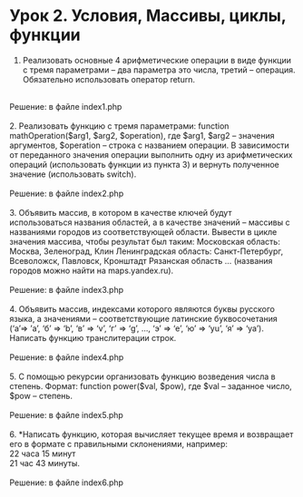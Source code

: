 # Урок 2. Условия, Массивы, циклы, функции

1. Реализовать основные 4 арифметические операции в виде функции с тремя параметрами – два параметра это числа, третий – операция. Обязательно использовать оператор return. <br />
<br />
Решение: в файле index1.php
<br />
<br />
2. Реализовать функцию с тремя параметрами: function mathOperation($arg1, $arg2, $operation), где $arg1, $arg2 – значения аргументов, $operation – строка с названием операции. В зависимости от переданного значения операции выполнить одну из арифметических операций (использовать функции из пункта 3) и вернуть полученное значение (использовать switch).<br />
<br />
Решение: в файле index2.php
<br />
<br />
3. Объявить массив, в котором в качестве ключей будут использоваться названия областей, а в качестве значений – массивы с названиями городов из соответствующей области. Вывести в цикле значения массива, чтобы результат был таким: Московская область: Москва, Зеленоград, Клин Ленинградская область: Санкт-Петербург, Всеволожск, Павловск, Кронштадт Рязанская область … (названия городов можно найти на maps.yandex.ru).<br />
<br />
Решение: в файле index3.php
<br />
<br />
4. Объявить массив, индексами которого являются буквы русского языка, а значениями – соответствующие латинские буквосочетания (‘а’=> ’a’, ‘б’ => ‘b’, ‘в’ => ‘v’, ‘г’ => ‘g’, …, ‘э’ => ‘e’, ‘ю’ => ‘yu’, ‘я’ => ‘ya’). Написать функцию транслитерации строк.<br />
<br />
Решение: в файле index4.php
<br />
<br />
5. С помощью рекурсии организовать функцию возведения числа в степень. Формат: function power($val, $pow), где $val – заданное число, $pow – степень.<br />
<br />
Решение: в файле index5.php
<br />
<br />
6. *Написать функцию, которая вычисляет текущее время и возвращает его в формате с правильными склонениями, например:<br />
22 часа 15 минут<br />
21 час 43 минуты.
<br />
<br />
Решение: в файле index6.php



